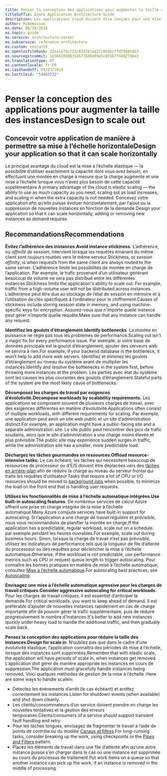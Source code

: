 ```yaml
---
title: Penser la conception des applications pour augmenter la taille des instances
titleSuffix: Azure Application Architecture Guide
description: Les applications cloud doivent être conçues pour une mise à l’échelle horizontale.
author: MikeWasson
ms.date: 08/30/2018
ms.topic: guide
ms.service: architecture-center
ms.subservice: reference-architecture
ms.custom: seojan19
ms.openlocfilehash: 32ea1e7dc732c819783ad2fc06dbcffd75685d23
ms.sourcegitcommit: 1b50810208354577b00e89e5c031b774b02736e2
ms.translationtype: HT
ms.contentlocale: fr-FR
ms.lasthandoff: 01/23/2019
ms.locfileid: "54483732"
---
```

# <a name="design-to-scale-out"></a><span data-ttu-id="a253f-103">Penser la conception des applications pour augmenter la taille des instances</span><span class="sxs-lookup"><span data-stu-id="a253f-103">Design to scale out</span></span>

## <a name="design-your-application-so-that-it-can-scale-horizontally"></a><span data-ttu-id="a253f-104">Concevoir votre application de manière à permettre sa mise à l’échelle horizontale</span><span class="sxs-lookup"><span data-stu-id="a253f-104">Design your application so that it can scale horizontally</span></span>

<span data-ttu-id="a253f-105">Le principal avantage du cloud est la mise à l’échelle élastique &mdash; la possibilité d’utiliser exactement la capacité dont vous avez besoin, en effectuant une montée en charge à mesure que la charge augmente et une mise à l’échelle lorsque vous n’avez plus besoin de cette capacité supplémentaire.</span><span class="sxs-lookup"><span data-stu-id="a253f-105">A primary advantage of the cloud is elastic scaling &mdash; the ability to use as much capacity as you need, scaling out as load increases, and scaling in when the extra capacity is not needed.</span></span> <span data-ttu-id="a253f-106">Concevez votre application afin qu’elle puisse évoluer horizontalement, par l’ajout ou la suppression de nouvelles instances en fonction de la demande.</span><span class="sxs-lookup"><span data-stu-id="a253f-106">Design your application so that it can scale horizontally, adding or removing new instances as demand requires.</span></span>

## <a name="recommendations"></a><span data-ttu-id="a253f-107">Recommandations</span><span class="sxs-lookup"><span data-stu-id="a253f-107">Recommendations</span></span>

<span data-ttu-id="a253f-108">**Évitez l’adhérence des instances**.</span><span class="sxs-lookup"><span data-stu-id="a253f-108">**Avoid instance stickiness**.</span></span> <span data-ttu-id="a253f-109">L’adhérence, ou *affinité de session*, intervient lorsque les requêtes émanant du même client sont toujours routées vers le même serveur.</span><span class="sxs-lookup"><span data-stu-id="a253f-109">Stickiness, or *session affinity*, is when requests from the same client are always routed to the same server.</span></span> <span data-ttu-id="a253f-110">L’adhérence limite les possibilités de montée en charge de l’application. Par exemple, le trafic provenant d’un utilisateur générant beaucoup de volume ne sera pas distribué entre les différentes instances.</span><span class="sxs-lookup"><span data-stu-id="a253f-110">Stickiness limits the application's ability to scale out. For example, traffic from a high-volume user will not be distributed across instances.</span></span> <span data-ttu-id="a253f-111">L’adhérence peut être due au stockage de l’état de session en mémoire et à l’utilisation de clés spécifiques à l’ordinateur pour le chiffrement.</span><span class="sxs-lookup"><span data-stu-id="a253f-111">Causes of stickiness include storing session state in memory, and using machine-specific keys for encryption.</span></span> <span data-ttu-id="a253f-112">Assurez-vous que n’importe quelle instance peut gérer n’importe quelle requête.</span><span class="sxs-lookup"><span data-stu-id="a253f-112">Make sure that any instance can handle any request.</span></span>

<span data-ttu-id="a253f-113">**Identifiez les goulots d’étranglement**.</span><span class="sxs-lookup"><span data-stu-id="a253f-113">**Identify bottlenecks**.</span></span> <span data-ttu-id="a253f-114">La montée en puissance ne règle pas tous les problèmes de performance.</span><span class="sxs-lookup"><span data-stu-id="a253f-114">Scaling out isn't a magic fix for every performance issue.</span></span> <span data-ttu-id="a253f-115">Par exemple, si votre base de données principale est le goulot d’étranglement, ajouter des serveurs web ne servira à rien.</span><span class="sxs-lookup"><span data-stu-id="a253f-115">For example, if your backend database is the bottleneck, it won't help to add more web servers.</span></span> <span data-ttu-id="a253f-116">Identifiez et éliminez les goulots d’étranglement au niveau du système avant de multiplier les instances.</span><span class="sxs-lookup"><span data-stu-id="a253f-116">Identify and resolve the bottlenecks in the system first, before throwing more instances at the problem.</span></span> <span data-ttu-id="a253f-117">Les parties avec état du système sont les causes les plus courantes des goulots d’étranglement.</span><span class="sxs-lookup"><span data-stu-id="a253f-117">Stateful parts of the system are the most likely cause of bottlenecks.</span></span>

<span data-ttu-id="a253f-118">**Décomposez les charges de travail par exigences d’évolutivité.**</span><span class="sxs-lookup"><span data-stu-id="a253f-118">**Decompose workloads by scalability requirements.**</span></span>  <span data-ttu-id="a253f-119">Les applications se composent souvent de plusieurs charges de travail, avec des exigences différentes en matière d’évolutivité.</span><span class="sxs-lookup"><span data-stu-id="a253f-119">Applications often consist of multiple workloads, with different requirements for scaling.</span></span> <span data-ttu-id="a253f-120">Par exemple, une application peut avoir un site web public et un site d’administration distinct.</span><span class="sxs-lookup"><span data-stu-id="a253f-120">For example, an application might have a public-facing site and a separate administration site.</span></span> <span data-ttu-id="a253f-121">Le site public peut rencontrer des pics de trafic soudains, alors que le site d’administration a une charge moins élevée et plus prévisible.</span><span class="sxs-lookup"><span data-stu-id="a253f-121">The public site may experience sudden surges in traffic, while the administration site has a smaller, more predictable load.</span></span>

<span data-ttu-id="a253f-122">**Déchargez les tâches gourmandes en ressources.**</span><span class="sxs-lookup"><span data-stu-id="a253f-122">**Offload resource-intensive tasks.**</span></span> <span data-ttu-id="a253f-123">Le cas échéant, les tâches qui nécessitent beaucoup de ressources de processeur ou d’E/S doivent être déplacées vers des [tâches en arrière-plan][background-jobs] afin de réduire la charge au niveau du serveur frontal qui traite les requêtes d’utilisateur.</span><span class="sxs-lookup"><span data-stu-id="a253f-123">Tasks that require a lot of CPU or I/O resources should be moved to [background jobs][background-jobs] when possible, to minimize the load on the front end that is handling user requests.</span></span>

<span data-ttu-id="a253f-124">**Utilisez les fonctionnalités de mise à l’échelle automatique intégrées**.</span><span class="sxs-lookup"><span data-stu-id="a253f-124">**Use built-in autoscaling features**.</span></span> <span data-ttu-id="a253f-125">De nombreux services de calcul Azure offrent une prise en charge intégrée de la mise à l’échelle automatique.</span><span class="sxs-lookup"><span data-stu-id="a253f-125">Many Azure compute services have built-in support for autoscaling.</span></span> <span data-ttu-id="a253f-126">Si l’application a une charge de travail régulière et prévisible, nous vous recommandons de planifier la montée en charge,</span><span class="sxs-lookup"><span data-stu-id="a253f-126">If the application has a predictable, regular workload, scale out on a schedule.</span></span> <span data-ttu-id="a253f-127">par exemple pendant les heures ouvrables.</span><span class="sxs-lookup"><span data-stu-id="a253f-127">For example, scale out during business hours.</span></span> <span data-ttu-id="a253f-128">Sinon, lorsque la charge de travail n’est pas prévisible, utilisez les indicateurs de performance tels que la longueur de file d’attente du processeur ou des requêtes pour déclencher la mise à l’échelle automatique.</span><span class="sxs-lookup"><span data-stu-id="a253f-128">Otherwise, if the workload is not predictable, use performance metrics such as CPU or request queue length to trigger autoscaling.</span></span> <span data-ttu-id="a253f-129">Pour connaître les bonnes pratiques en matière de mise à l’échelle automatique, consultez [Mise à l’échelle automatique][autoscaling].</span><span class="sxs-lookup"><span data-stu-id="a253f-129">For autoscaling best practices, see [Autoscaling][autoscaling].</span></span>

<span data-ttu-id="a253f-130">**Envisagez une mise à l’échelle automatique agressive pour les charges de travail critiques**.</span><span class="sxs-lookup"><span data-stu-id="a253f-130">**Consider aggressive autoscaling for critical workloads**.</span></span> <span data-ttu-id="a253f-131">Pour les charges de travail critiques, il est essentiel d’anticiper la demande.</span><span class="sxs-lookup"><span data-stu-id="a253f-131">For critical workloads, you want to keep ahead of demand.</span></span> <span data-ttu-id="a253f-132">Il est préférable d’ajouter de nouvelles instances rapidement en cas de charge importante afin de pouvoir gérer le trafic supplémentaire, puis de réduire progressivement le nombre d’instances.</span><span class="sxs-lookup"><span data-stu-id="a253f-132">It's better to add new instances quickly under heavy load to handle the additional traffic, and then gradually scale back.</span></span>

<span data-ttu-id="a253f-133">**Pensez la conception des applications pour réduire la taille des instances**.</span><span class="sxs-lookup"><span data-stu-id="a253f-133">**Design for scale in**.</span></span>  <span data-ttu-id="a253f-134">N’oubliez pas que dans le cadre d’une évolutivité élastique, l’application connaîtra des périodes de mise à l’échelle, lorsque des instances sont supprimées.</span><span class="sxs-lookup"><span data-stu-id="a253f-134">Remember that with elastic scale, the application will have periods of scale in, when instances get removed.</span></span> <span data-ttu-id="a253f-135">L’application doit gérer de manière appropriée les instances en cours de suppression.</span><span class="sxs-lookup"><span data-stu-id="a253f-135">The application must gracefully handle instances being removed.</span></span> <span data-ttu-id="a253f-136">Voici quelques méthodes de gestion de la mise à l’échelle :</span><span class="sxs-lookup"><span data-stu-id="a253f-136">Here are some ways to handle scalein:</span></span>

- <span data-ttu-id="a253f-137">Détectez les événements d’arrêt (le cas échéant) et arrêtez correctement les instances.</span><span class="sxs-lookup"><span data-stu-id="a253f-137">Listen for shutdown events (when available) and shut down cleanly.</span></span>
- <span data-ttu-id="a253f-138">Les clients/consommateurs d’un service doivent prendre en charge les nouvelles tentatives et la gestion des erreurs temporaires.</span><span class="sxs-lookup"><span data-stu-id="a253f-138">Clients/consumers of a service should support transient fault handling and retry.</span></span>
- <span data-ttu-id="a253f-139">Pour les tâches longues, envisagez de fragmenter le travail à l’aide de points de contrôle ou du modèle [Canaux et filtres][pipes-filters-pattern].</span><span class="sxs-lookup"><span data-stu-id="a253f-139">For long-running tasks, consider breaking up the work, using checkpoints or the [Pipes and Filters][pipes-filters-pattern] pattern.</span></span>
- <span data-ttu-id="a253f-140">Placez les éléments de travail dans une file d’attente afin qu’une autre instance puisse s’en charger dans le cas où une instance est supprimée au cours du processus de traitement.</span><span class="sxs-lookup"><span data-stu-id="a253f-140">Put work items on a queue so that another instance can pick up the work, if an instance is removed in the middle of processing.</span></span>

<!-- links -->

[autoscaling]: ../../best-practices/auto-scaling.md
[background-jobs]: ../../best-practices/background-jobs.md
[pipes-filters-pattern]: ../../patterns/pipes-and-filters.md
